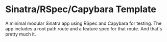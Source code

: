 Sinatra/RSpec/Capybara Template
===============================

A minimal modular Sinatra app using RSpec and Capybara for testing. The app
includes a root path route and a feature spec for that route. And that's pretty
much it.

